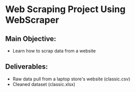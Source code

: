 # Web Scraping Project Using WebScraper

## Main Objective:
- Learn how to scrap data from a website  

## Deliverables: 
- Raw data pull from a laptop store's website (classic.csv)
- Cleaned dataset (classic.xlsx)
